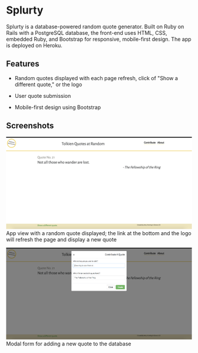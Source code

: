# Splurty

Splurty is a database-powered random quote generator. Built on Ruby on Rails with a PostgreSQL database, the front-end uses HTML, CSS, embedded Ruby, and Bootstrap for responsive, mobile-first design. The app is deployed on Heroku.

## Features

* Random quotes displayed with each page refresh, click of "Show a different quote," or the logo

* User quote submission

* Mobile-first design using Bootstrap

## Screenshots

![homepage](https://github.com/amyhenning/splurty/blob/master/app/assets/images/homepage.png?raw=true)
App view with a random quote displayed; the link at the bottom and the logo will refresh the page and display a new quote

![add quote modal](https://github.com/amyhenning/splurty/blob/master/app/assets/images/modal.png?raw=true)
Modal form for adding a new quote to the database
